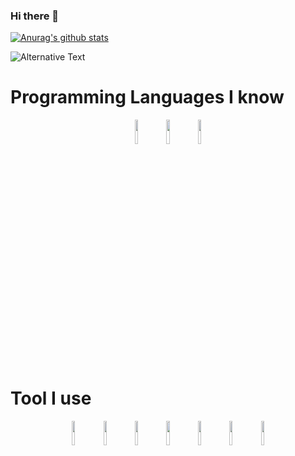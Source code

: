 ### Hi there 👋

<!--
**rokkish/rokkish** is a ✨ _special_ ✨ repository because its `README.md` (this file) appears on your GitHub profile.

Here are some ideas to get you started:

- 🔭 I’m currently working on ...
- 🌱 I’m currently learning ...
- 👯 I’m looking to collaborate on ...
- 🤔 I’m looking for help with ...
- 💬 Ask me about ...
- 📫 How to reach me: ...
- 😄 Pronouns: ...
- ⚡ Fun fact: ...
-->

[![Anurag's github stats](https://github-readme-stats.vercel.app/api?username=rokkish)](https://github.com/rokkish/github-readme-stats)

<img src="https://github.com/rokkish/rokkish/blob/main/images/stat.svg" alt="Alternative Text"/>

# Programming Languages I know
<p align="center"><img src="images/c-original.svg" width=10%><img src="images/cplusplus-original.svg" width=10%><img src="images/python-original.svg" width=10%>

# Tool I use

<p align="center"><img src="images/vscode-plain.svg" width=10%><img src="images/linux-original.svg" width=10%><img src="images/github-original.svg" width=10%><img src="images/pytorch-icon.svg" width=10%><img src="images/tensorflow-icon.svg" width=10%><img src="images/opencv-icon.svg" width=10%><img src="images/docker-original-wordmark.svg" width=10%>
